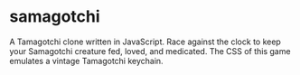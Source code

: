 # samagotchi

A Tamagotchi clone written in JavaScript. Race against the clock to keep your Samagotchi creature fed, loved, and medicated. The CSS of this game emulates a vintage Tamagotchi keychain.
